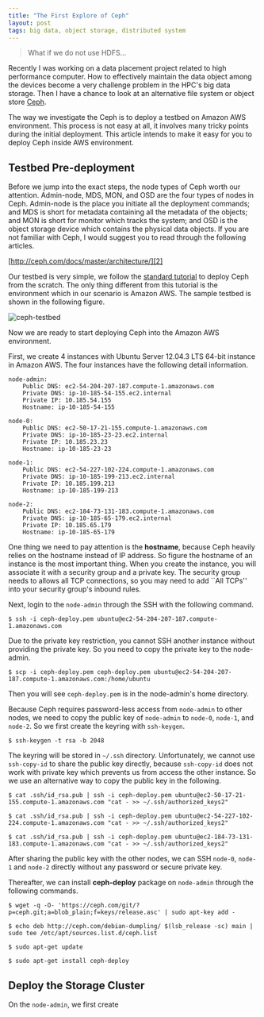 ```yaml
---
title: "The First Explore of Ceph"
layout: post
tags: big data, object storage, distributed system
---
```


> What if we do not use HDFS...

Recently I was working on a data placement project related to high performance computer. How to effectively maintain the data object among the devices become a very challenge problem in the HPC's big data storage. Then I have a chance to look at an alternative file system or object store [Ceph][1].

The way we investigate the Ceph is to deploy a testbed on Amazon AWS environment. This process is not easy at all, it involves many tricky points during the initial deployment. This article intends to make it easy for you to deploy Ceph inside AWS environment.

## Testbed Pre-deployment

Before we jump into the exact steps, the node types of Ceph worth our attention. Admin-node, MDS, MON, and OSD are the four types of nodes in Ceph. Admin-node is the place you initiate all the deployment commands; and MDS is short for metadata containing all the metadata of the objects; and MON is short for monitor which tracks the system; and OSD is the object storage device which contains the physical data objects. If you are not familiar with Ceph, I would suggest you to read through the following articles.

[http://ceph.com/docs/master/architecture/][2]

Our testbed is very simple, we follow the [standard tutorial][3] to deploy Ceph from the scratch. The only thing different from this tutorial is the environment which in our scenario is Amazon AWS. The sample testbed is shown in the following figure.

![ceph-testbed]({{site.url}}/images/ceph.jpg)

Now we are ready to start deploying Ceph into the Amazon AWS environment.

First, we create 4 instances with Ubuntu Server 12.04.3 LTS 64-bit instance in Amazon AWS. The four instances have the following detail information.

	node-admin:
		Public DNS: ec2-54-204-207-187.compute-1.amazonaws.com
		Private DNS: ip-10-185-54-155.ec2.internal
		Private IP: 10.185.54.155
		Hostname: ip-10-185-54-155

	node-0:
		Public DNS: ec2-50-17-21-155.compute-1.amazonaws.com
		Private DNS: ip-10-185-23-23.ec2.internal
		Private IP: 10.185.23.23
		Hostname: ip-10-185-23-23

	node-1:
		Public DNS: ec2-54-227-102-224.compute-1.amazonaws.com
		Private DNS: ip-10-185-199-213.ec2.internal
		Private IP: 10.185.199.213
		Hostname: ip-10-185-199-213

	node-2:
		Public DNS: ec2-184-73-131-183.compute-1.amazonaws.com
		Private DNS: ip-10-185-65-179.ec2.internal
		Private IP: 10.185.65.179
		Hostname: ip-10-185-65-179

One thing we need to pay attention is the **hostname**, because Ceph heavily relies on the hostname instead of IP address. So figure the hostname of an instance is the most important thing. When you create the instance, you will associate it with a security group and a private key. The security group needs to allows all TCP connections, so you may need to add ``All TCPs'' into your security group's inbound rules.

Next, login to the `node-admin` through the SSH with the following command.

	$ ssh -i ceph-deploy.pem ubuntu@ec2-54-204-207-187.compute-1.amazonaws.com

Due to the private key restriction, you cannot SSH another instance without providing the private key. So you need to copy the private key to the node-admin.

	$ scp -i ceph-deploy.pem ceph-deploy.pem ubuntu@ec2-54-204-207-187.compute-1.amazonaws.com:/home/ubuntu

Then you will see `ceph-deploy.pem` is in the node-admin's home directory.

Because Ceph requires password-less access from `node-admin` to other nodes, we need to copy the public key of `node-admin` to `node-0`, `node-1`, and `node-2`. So we first create the keyring with `ssh-keygen`.

	$ ssh-keygen -t rsa -b 2048

The keyring will be stored in `~/.ssh` directory. Unfortunately, we cannot use `ssh-copy-id` to share the public key directly, because `ssh-copy-id` does not work with private key which prevents us from access the other instance. So we use an alternative way to copy the public key in the following.

	$ cat .ssh/id_rsa.pub | ssh -i ceph-deploy.pem ubuntu@ec2-50-17-21-155.compute-1.amazonaws.com "cat - >> ~/.ssh/authorized_keys2"

	$ cat .ssh/id_rsa.pub | ssh -i ceph-deploy.pem ubuntu@ec2-54-227-102-224.compute-1.amazonaws.com "cat - >> ~/.ssh/authorized_keys2"

	$ cat .ssh/id_rsa.pub | ssh -i ceph-deploy.pem ubuntu@ec2-184-73-131-183.compute-1.amazonaws.com "cat - >> ~/.ssh/authorized_keys2"

After sharing the public key with the other nodes, we can SSH `node-0`, `node-1` and `node-2` directly without any password or secure private key.

Thereafter, we can install **ceph-deploy** package on `node-admin` through the following commands.

	$ wget -q -O- 'https://ceph.com/git/?p=ceph.git;a=blob_plain;f=keys/release.asc' | sudo apt-key add -

	$ echo deb http://ceph.com/debian-dumpling/ $(lsb_release -sc) main | sudo tee /etc/apt/sources.list.d/ceph.list

	$ sudo apt-get update

	$ sudo apt-get install ceph-deploy 

## Deploy the Storage Cluster

On the `node-admin`, we first create



[1]: http://ceph.com
[2]: http://ceph.com/docs/master/architecture/
[3]: http://ceph.com/docs/master/start/


